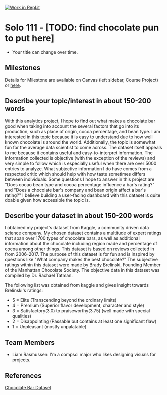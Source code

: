 [![Work in Repl.it](https://classroom.github.com/assets/work-in-replit-14baed9a392b3a25080506f3b7b6d57f295ec2978f6f33ec97e36a161684cbe9.svg)](https://classroom.github.com/online_ide?assignment_repo_id=365667&assignment_repo_type=GroupAssignmentRepo)
# Solo 111 - [TODO: find chocolate pun to put here]

- Your title can change over time.

## Milestones

Details for Milestone are available on Canvas (left sidebar, Course Project) or [here](https://firas.moosvi.com/courses/data301/project/milestone01.html).

## Describe your topic/interest in about 150-200 words

With this analytics project, I hope to find out what makes a chocolate bar good when taking into account the several factors that go into its production, such as place of origin, cocoa percentage, and bean type. I am interested in this topic because it is easy to understand due to how well known chocolate is around the world. Additionally, the topic is somewhat fun for the average data scientist to come across. The dataset itself appeals to me because it contains useful and easy-to-interpret information. The information collected is objective (with the exception of the reviews) and very simple to follow which is especially useful when there are over 5000 entries to analyze. What subjective information I do have comes from a respected critic which should help with how taste sometimes differs between individuals. Some questions I hope to answer in this project are "Does cocao bean type and cocoa percentage influence a bar's rating?" and "Does a chocolate bar's company and bean origin affect a bar's rating?" I believe building a user-facing dashboard with this dataset is quite doable given how accessible the topic is.

## Describe your dataset in about 150-200 words

I obtained my project's dataset from Kaggle, a community driven data science company. My chosen dataset contains a multitude of expert ratings that span over 1700 types of chocolate bars, as well as additional information about the chocolate including region made and percentage of cocoa among other things. This dataset is based on reviews collected in from 2006-2017. The purpose of this dataset is for fun and is inspired by questions like "What company makes the best chocolate?" The subjective ratings within this dataset were made by Brady Brelinski, Founding Member of the Manhattan Chocolate Society. The objective data in this dataset was compiled by Dr. Rachael Tatman.

The following list was obtained from kaggle and gives insight towards Brelinski's ratings:
- 5 = Elite (Transcending beyond the ordinary limits)
- 4 = Premium (Superior flavor development, character and style)
- 3 = Satisfactory(3.0) to praiseworthy(3.75) (well made with special qualities)
- 2 = Disappointing (Passable but contains at least one significant flaw)
- 1 = Unpleasant (mostly unpalatable)

## Team Members

- Liam Rasmussen: I'm a compsci major who likes designing visuals for projects.

## References

[Chocolate Bar Dataset](https://www.kaggle.com/rtatman/chocolate-bar-ratings)
